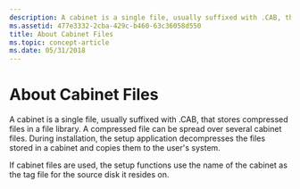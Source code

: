 ```yaml
---
description: A cabinet is a single file, usually suffixed with .CAB, that stores compressed files in a file library.
ms.assetid: 477e3332-2cba-429c-b460-63c36058d550
title: About Cabinet Files
ms.topic: concept-article
ms.date: 05/31/2018
---
```


# About Cabinet Files

A cabinet is a single file, usually suffixed with .CAB, that stores compressed files in a file library. A compressed file can be spread over several cabinet files. During installation, the setup application decompresses the files stored in a cabinet and copies them to the user's system.

If cabinet files are used, the setup functions use the name of the cabinet as the tag file for the source disk it resides on.

 

 



